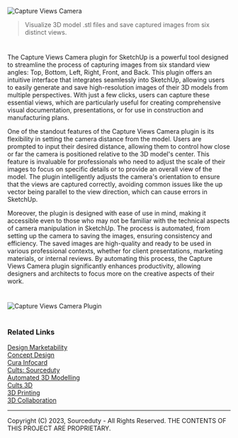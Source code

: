 ![Capture Views Camera](https://github.com/user-attachments/assets/fc91da05-edbb-4f0f-93fa-92a5e411e009)

> Visualize 3D model .stl files and save captured images from six distinct views.
#

The Capture Views Camera plugin for SketchUp is a powerful tool designed to streamline the process of capturing images from six standard view angles: Top, Bottom, Left, Right, Front, and Back. This plugin offers an intuitive interface that integrates seamlessly into SketchUp, allowing users to easily generate and save high-resolution images of their 3D models from multiple perspectives. With just a few clicks, users can capture these essential views, which are particularly useful for creating comprehensive visual documentation, presentations, or for use in construction and manufacturing plans.

One of the standout features of the Capture Views Camera plugin is its flexibility in setting the camera distance from the model. Users are prompted to input their desired distance, allowing them to control how close or far the camera is positioned relative to the 3D model's center. This feature is invaluable for professionals who need to adjust the scale of their images to focus on specific details or to provide an overall view of the model. The plugin intelligently adjusts the camera's orientation to ensure that the views are captured correctly, avoiding common issues like the up vector being parallel to the view direction, which can cause errors in SketchUp.

Moreover, the plugin is designed with ease of use in mind, making it accessible even to those who may not be familiar with the technical aspects of camera manipulation in SketchUp. The process is automated, from setting up the camera to saving the images, ensuring consistency and efficiency. The saved images are high-quality and ready to be used in various professional contexts, whether for client presentations, marketing materials, or internal reviews. By automating this process, the Capture Views Camera plugin significantly enhances productivity, allowing designers and architects to focus more on the creative aspects of their work.

#

![Capture Views Camera Plugin](https://github.com/user-attachments/assets/ad4b44a3-8716-4582-9b5a-b330a98c43fa)

#
### Related Links

[Design Marketability](https://chat.openai.com/g/g-CBEjzqq1V-design-marketability)
<br>
[Concept Design](https://github.com/sourceduty/Concept_Design)
<br>
[Cura Infocard](https://github.com/sourceduty/Cura_Infocard)
<br>
[Cults: Sourceduty](https://cults3d.com/en/users/sourceduty)
<br>
[Automated 3D Modelling](https://github.com/sourceduty/Automated_3D_Modelling)
<br>
[Cults 3D](https://github.com/sourceduty/Cults_3D)
<br>
[3D Printing](https://github.com/sourceduty/3D_Printing)
<br>
[3D Collaboration](https://github.com/sourceduty/3D_Collaboration)

***
Copyright (C) 2023, Sourceduty - All Rights Reserved.
THE CONTENTS OF THIS PROJECT ARE PROPRIETARY.
